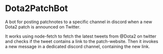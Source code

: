 # Dota2PatchBot
A bot for posting patchnotes to a specific channel in discord when a new Dota2 patch is announced on Twitter.

It works using node-fetch to fetch the latest tweets from @Dota2 on twitter and checks if the tweet contains a link to the patch-website. Then it invokes a new message in a dedicated discord channel, containing the new link.
